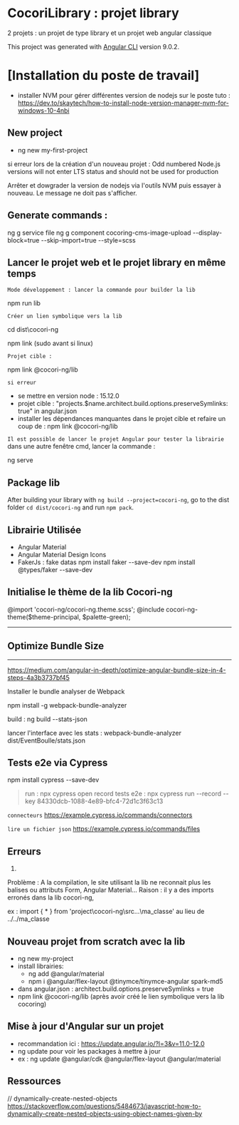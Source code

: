 # CocoriLibrary : projet library

2 projets : un projet de type library et un projet web angular classique 

This project was generated with [Angular CLI](https://github.com/angular/angular-cli) version 9.0.2.

# [Installation du poste de travail]

- installer NVM pour gérer différentes version de nodejs sur le poste
tuto : https://dev.to/skaytech/how-to-install-node-version-manager-nvm-for-windows-10-4nbi

## New project

- ng new my-first-project

si erreur lors de la création d'un nouveau projet : 
    Odd numbered Node.js versions will not enter LTS status and should not be used for production

Arrêter et dowgrader la version de nodejs via l'outils NVM puis essayer à nouveau. Le message ne doit pas s'afficher.


## Generate commands :
ng g service file
ng g component cocoring-cms-image-upload --display-block=true --skip-import=true --style=scss

## Lancer le projet web et le projet library en même temps

`Mode développement : lancer la commande pour builder la lib`

npm run lib

`Créer un lien symbolique vers la lib`

cd dist\cocori-ng

npm link (sudo avant si linux)

`Projet cible :`

npm link @cocori-ng/lib


`si erreur`

* se mettre en version node : 15.12.0
* projet cible : "projects.$name.architect.build.options.preserveSymlinks: true" in angular.json
* installer les dépendances manquantes dans le projet cible et refaire un coup de : npm link @cocori-ng/lib

`Il est possible de lancer le projet Angular pour tester la librairie`
dans une autre fenêtre cmd, lancer la commande : 

ng serve

## Package lib

After building your library with `ng build --project=cocori-ng`, go to the dist folder `cd dist/cocori-ng` and run `npm pack`.

## Librairie Utilisée

- Angular Material
- Angular Material Design Icons
- FakerJs : fake datas 
    npm install faker --save-dev
    npm install @types/faker --save-dev


## Initialise le thème de la lib Cocori-ng

@import 'cocori-ng/cocori-ng.theme.scss';
@include cocori-ng-theme($theme-principal, $palette-green);


**********************
## Optimize Bundle Size
**********************
https://medium.com/angular-in-depth/optimize-angular-bundle-size-in-4-steps-4a3b3737bf45


Installer le bundle analyser de Webpack

npm install -g webpack-bundle-analyzer

build : ng build --stats-json

lancer l'interface avec les stats : webpack-bundle-analyzer dist/EventBoulle/stats.json


## Tests e2e via Cypress

npm install cypress --save-dev

> run : npx cypress open
> record tests e2e : npx cypress run --record --key 84330dcb-1088-4e89-bfc4-72d1c3f63c13

`connecteurs`
https://example.cypress.io/commands/connectors

`lire un fichier json`
https://example.cypress.io/commands/files

## Erreurs

1.
Problème : A la compilation, le site utilisant la lib ne reconnait plus les balises ou attributs Form, Angular Material...
Raison : il y a des imports erronés dans la lib cocori-ng,

ex : import { * } from 'project\cocori-ng\src...\ma_classe' au lieu de ../../ma_classe


## Nouveau projet from scratch avec la lib

- ng new my-project
- install librairies:
    - ng add @angular/material
    - npm i @angular/flex-layout @tinymce/tinymce-angular spark-md5
- dans angular.json : architect.build.options.preserveSymlinks = true
- npm link @cocori-ng/lib (après avoir créé le lien symbolique vers la lib cocoring)


## Mise à jour d'Angular sur un projet
- recommandation ici : https://update.angular.io/?l=3&v=11.0-12.0
- ng update pour voir les packages à mettre à jour
- ex : ng update @angular/cdk @angular/flex-layout @angular/material

## Ressources

// dynamically-create-nested-objects
https://stackoverflow.com/questions/5484673/javascript-how-to-dynamically-create-nested-objects-using-object-names-given-by

